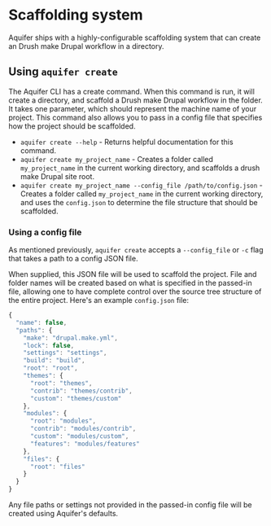 # Scaffolding system

Aquifer ships with a highly-configurable scaffolding system that can create an Drush make Drupal workflow in a directory.

## Using `aquifer create`

The Aquifer CLI has a create command. When this command is run, it will create a directory, and scaffold a Drush make Drupal workflow in the folder. It takes one parameter, which should represent the machine name of your project. This command also allows you to pass in a config file that specifies how the project should be scaffolded.

* `aquifer create --help` - Returns helpful documentation for this command.
* `aquifer create my_project_name` - Creates a folder called `my_project_name` in the current working directory, and scaffolds a drush make Drupal site root.
* `aquifer create my_project_name --config_file /path/to/config.json` - Creates a folder called `my_project_name` in the current working directory, and uses the `config.json` to determine the file structure that should be scaffolded.

### Using a config file

As mentioned previously, `aquifer create` accepts a `--config_file` or `-c` flag that takes a path to a config JSON file.

When supplied, this JSON file will be used to scaffold the project. File and folder names will be created based on what is specified in the passed-in file, allowing one to have complete control over the source tree structure of the entire project. Here's an example `config.json` file:

```javascript
{
  "name": false,
  "paths": {
    "make": "drupal.make.yml",
    "lock": false,
    "settings": "settings",
    "build": "build",
    "root": "root",
    "themes": {
      "root": "themes",
      "contrib": "themes/contrib",
      "custom": "themes/custom"
    },
    "modules": {
      "root": "modules",
      "contrib": "modules/contrib",
      "custom": "modules/custom",
      "features": "modules/features"
    },
    "files": {
      "root": "files"
    }
  }
}
```

Any file paths or settings not provided in the passed-in config file will be created using Aquifer's defaults.
